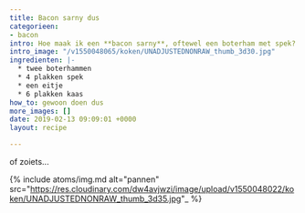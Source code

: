 ```yaml
---
title: Bacon sarny dus
categorieen:
- bacon
intro: Hoe maak ik een **bacon sarny**, oftewel een boterham met spek?
intro_image: "/v1550048065/koken/UNADJUSTEDNONRAW_thumb_3d30.jpg"
ingredienten: |-
  * twee boterhammen
  * 4 plakken spek
  * een eitje
  * 6 plakken kaas
how_to: gewoon doen dus
more_images: []
date: 2019-02-13 09:09:01 +0000
layout: recipe

---
```

of zoiets...

 {% include atoms/img.md alt="pannen" src="https://res.cloudinary.com/dw4avjwzi/image/upload/v1550048022/koken/UNADJUSTEDNONRAW_thumb_3d35.jpg"_
%}

